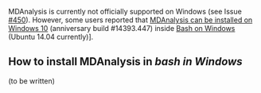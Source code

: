 MDAnalysis is currently not officially supported on Windows (see Issue [#450](https://github.com/MDAnalysis/mdanalysis/issues/450)). However, some users reported that [MDAnalysis can be installed on Windows 10](https://github.com/MDAnalysis/mdanalysis/issues/1095#issuecomment-263852956) (anniversary build #14393.447) inside [Bash on Windows](https://msdn.microsoft.com/en-us/commandline/wsl/about) (Ubuntu 14.04 currently)].

## How to install MDAnalysis in *bash in Windows*

(to be written)